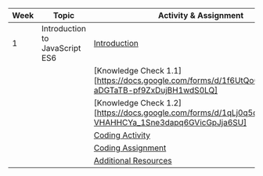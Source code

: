| Week | Topic                  | Activity & Assignment |
|------|------------------------|-----------------------|
| 1    | Introduction to JavaScript ES6 | [Introduction](./Introduction_Instructions.pdf)         |
|      |                        | [Knowledge Check 1.1][https://docs.google.com/forms/d/1f6UtQo0zHjE_cggSv-aDGTaTB-pf9ZxDujBH1wdS0LQ]  |
|      |                        | [Knowledge Check 1.2][https://docs.google.com/forms/d/1qLj0q5dBPon-VHAHHCYa_1Sne3dapq6GVicGpJja6SU]  |
|      |                        | [Coding Activity](https://classroom.github.com/a/iYA7b5HZ)      |
|      |                        | [Coding Assignment]()    |
|      |                        | [Additional Resources](./Additional%20Resources.pdf)  |
